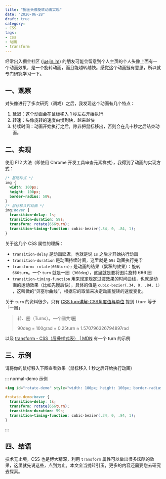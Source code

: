 ```yaml
---
title: "掘金头像旋转动画实现"
date: "2020-06-28"
draft: true
category:
- CSS
tags:
- css
- 动画
- transform
---
```



经常出入掘金社区 ([juejin.im](https://juejin.im/)) 的朋友可能会留意到个人主页的个人头像上面有一个动画效果，是一个旋转动画，而且能越转越快。感觉这个动画挺有意思，所以就专门研究学习一下。



## 一、观察

对头像进行了多次研究（调戏）之后，我发现这个动画有几个特点：
1. 延迟：这个动画会在鼠标移入 1 秒左右开始执行
2. 转速：头像旋转的速度由慢到快，越来越快
3. 持续时间：动画开始执行之后，除非把鼠标移出，否则会在几十秒之后结束动画。


## 二、实现

使用 F12 大法（即使用 Chrome 开发工具审查元素样式），我得到了动画的实现方式：

```css
/* 基础样式 */
img {
  width: 100px;
  height: 100px;
  border-radius: 50%;
}
/* 鼠标移入时动画 */
img:hover {
  transition-delay: 1s;
  transition-duration: 59s;
  transform: rotate(666turn);
  transition-timing-function: cubic-bezier(.34, 0, .84, 1);
}
```
关于这几个 CSS 属性的理解：

- `transition-delay` 是动画延迟，也就是说 `1s` 之后才开始执行动画
- `transition-duration` 是动画持续时间，这里就是 `59s` 动画执行完毕
- `transform: rotate(666turn);` 是动画的结果（累积的效果）：旋转 `666turn`。一个 `turn` 就是一圈（`360deg`），这里就是要将图片旋转 666 圈
- `transition-timing-function` 用来规定规定过渡效果的时间曲线，也就是动画的运动效果（比如先慢后快），具体的值是 `cubic-bezier(.34, 0, .84, 1)` ，这叫做的“贝塞尔曲线”，根据它的取值来决定动画旋转的速度变化。

关于 `turn` 的资料很少，只有 [CSS turn详解-CSS角度值与单位](http://caibaojian.com/css3/values/angle/turn.htm) 提到 `1turn` 等于「一圈」

> 转、圈（Turns）。一个圆共1圈
> 
> 90deg = 100grad = 0.25turn ≈ 1.570796326794897rad

以及 [transform - CSS（层叠样式表） | MDN](https://developer.mozilla.org/zh-CN/docs/Web/CSS/transform) 有一个 turn 的示例


## 三、示例

请将你的鼠标移入下图查看效果（鼠标移入 1 秒之后开始执行动画）

::: normal-demo 示例

```html
<img id="rotate-demo" style="width: 100px; height: 100px; border-radius: 50%;" src="https://static.webjam.cn/images/avatar/awesome.gif"/>
```

```css
#rotate-demo:hover {
  transition-delay: 1s;
  transform: rotate(666turn);
  transition-duration: 59s;
  transition-timing-function: cubic-bezier(.34, 0, .84, 1);
}
```

:::


## 四、结语

技术无止境，CSS 也是博大精深，利用 `transform` 属性可以做出很多炫酷的效果，这里就先说这些，点到为止，本文全当抛砖引玉，更多的内容还需要您去研究去探索。